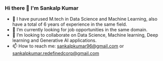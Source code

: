 ### Hi there 👋 I'm Sankalp Kumar



- 🔭 I have purused M.tech in Data Science and Machine Learning, also have a total of 6 years of experience in the same field.
- 🌱 I’m currently looking for job opportunities in the same domain.
- 👯 I’m looking to collaborate on Data Science, Machine learning, Deep learning and Generative AI applications.
- 📫 How to reach me: sankalpkumar96@gmail.com or sankalpkumar.redefinedcorp@gmail.com



